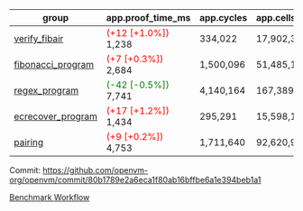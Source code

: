 | group | app.proof_time_ms | app.cycles | app.cells_used | leaf.proof_time_ms | leaf.cycles | leaf.cells_used |
| -- | -- | -- | -- | -- | -- | -- |
| [verify_fibair](https://github.com/openvm-org/openvm/blob/benchmark-results/benchmarks-pr/1486/verify_fibair-80b1789e2a6eca1f80ab16bffbe6a1e394beb1a1.md) |<span style='color: red'>(+12 [+1.0%])</span> 1,238 |  334,022 |  17,902,336 |- | - | - |
| [fibonacci_program](https://github.com/openvm-org/openvm/blob/benchmark-results/benchmarks-pr/1486/fibonacci-80b1789e2a6eca1f80ab16bffbe6a1e394beb1a1.md) |<span style='color: red'>(+7 [+0.3%])</span> 2,684 |  1,500,096 |  51,485,167 |- | - | - |
| [regex_program](https://github.com/openvm-org/openvm/blob/benchmark-results/benchmarks-pr/1486/regex-80b1789e2a6eca1f80ab16bffbe6a1e394beb1a1.md) |<span style='color: green'>(-42 [-0.5%])</span> 7,741 |  4,140,164 |  167,389,450 |- | - | - |
| [ecrecover_program](https://github.com/openvm-org/openvm/blob/benchmark-results/benchmarks-pr/1486/ecrecover-80b1789e2a6eca1f80ab16bffbe6a1e394beb1a1.md) |<span style='color: red'>(+17 [+1.2%])</span> 1,434 |  295,291 |  15,598,160 |- | - | - |
| [pairing](https://github.com/openvm-org/openvm/blob/benchmark-results/benchmarks-pr/1486/pairing-80b1789e2a6eca1f80ab16bffbe6a1e394beb1a1.md) |<span style='color: red'>(+9 [+0.2%])</span> 4,753 |  1,711,640 |  92,620,923 |- | - | - |


Commit: https://github.com/openvm-org/openvm/commit/80b1789e2a6eca1f80ab16bffbe6a1e394beb1a1

[Benchmark Workflow](https://github.com/openvm-org/openvm/actions/runs/13957284801)
